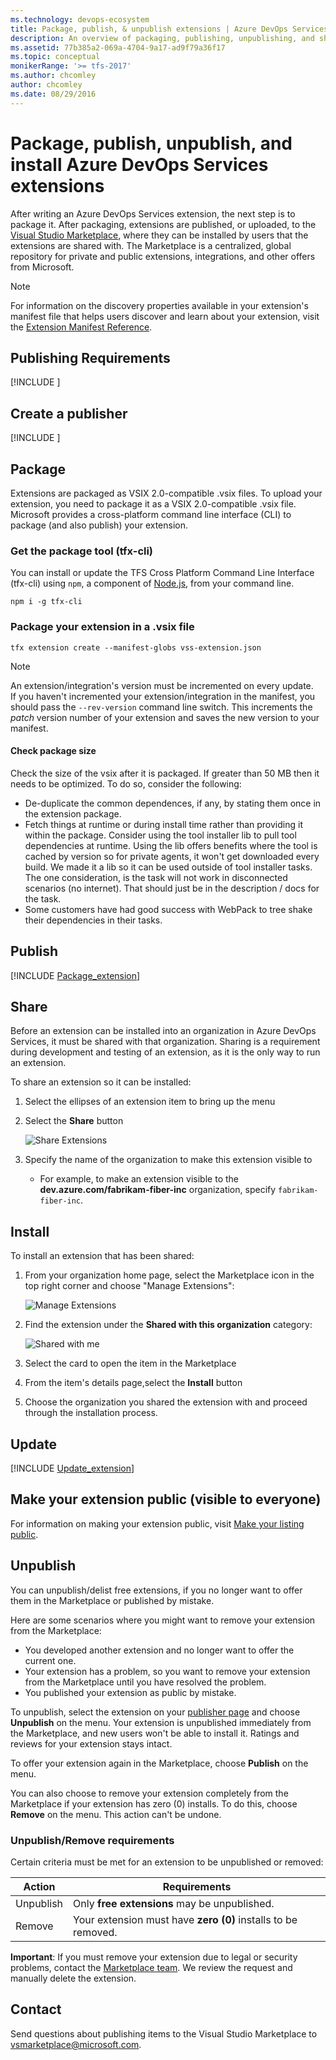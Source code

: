 ```yaml
---
ms.technology: devops-ecosystem
title: Package, publish, & unpublish extensions | Azure DevOps Services
description: An overview of packaging, publishing, unpublishing, and sharing an extension for Azure DevOps Services.
ms.assetid: 77b385a2-069a-4704-9a17-ad9f79a36f17
ms.topic: conceptual
monikerRange: '>= tfs-2017'
ms.author: chcomley
author: chcomley
ms.date: 08/29/2016
---
```


# Package, publish, unpublish, and install Azure DevOps Services extensions

After writing an Azure DevOps Services extension, the next step is to package it. After packaging, extensions are published, or uploaded, to the [Visual Studio Marketplace](https://marketplace.visualstudio.com/azuredevops), where they can be installed by users that the extensions are shared with. The Marketplace is a centralized, global repository for private and public extensions, integrations, and other offers from Microsoft.

>[!NOTE]
>For information on the discovery properties available in your extension's manifest file that helps users discover and learn about your extension, 
>visit the [Extension Manifest Reference](../develop/manifest.md#discoveryprops).

## Publishing Requirements

[!INCLUDE [](./includes/before-publishing.md)]

## Create a publisher

[!INCLUDE [](./includes/create-publisher.md)]

<a id="package" />

## Package

Extensions are packaged as VSIX 2.0-compatible .vsix files.
To upload your extension, you need to package it as a VSIX 2.0-compatible .vsix file.
Microsoft provides a cross-platform command line interface (CLI) to package (and also publish) your extension. 

### Get the package tool (tfx-cli)
You can install or update the TFS Cross Platform Command Line Interface (tfx-cli) using `npm`, a component of [Node.js](https://nodejs.org), from your command line.

```no-highlight
npm i -g tfx-cli
```

### Package your extension in a .vsix file

```no-highlight
tfx extension create --manifest-globs vss-extension.json
```

>[!NOTE]
>An extension/integration's version must be incremented on every update. <br>
>If you haven't incremented your extension/integration in the manifest, you should pass the `--rev-version` command line switch. This increments the *patch* version number of your extension and saves the new version to your manifest.

#### Check package size

Check the size of the vsix after it is packaged. If greater than 50 MB then it needs to be optimized. To do so, consider the following:
* De-duplicate the common dependences, if any, by stating them once in the extension package.
* Fetch things at runtime or during install time rather than providing it within the package. Consider using the tool installer lib to pull tool dependencies at runtime. Using the lib offers benefits where the tool is cached by version so for private agents, it won't get downloaded every build. We made it a lib so it can be used outside of tool installer tasks. The one consideration, is the task will not work in disconnected scenarios (no internet).  That should just be in the description / docs for the task.
* Some customers have had good success with WebPack to tree shake their dependencies in their tasks.

<a id="upload"></a>
## Publish

[!INCLUDE [Package_extension](../includes/procedures/publish.md)]

## Share

<a name="shareextension" />

Before an extension can be installed into an organization in Azure DevOps Services, it must be shared with that organization. Sharing is a requirement during development and testing of an extension, as it is the only way to run an extension.

To share an extension so it can be installed:

1. Select the ellipses of an extension item to bring up the menu
2. Select the **Share** button

   ![Share Extensions](../media/share-extension.png)

3. Specify the name of the organization to make this extension visible to
   - For example, to make an extension visible to the **dev.azure.com/fabrikam-fiber-inc** organization, specify `fabrikam-fiber-inc`.




## Install 

To install an extension that has been shared:

1. From your organization home page, select the Marketplace icon in the top right corner and choose "Manage Extensions":

   ![Manage Extensions](media/manage-extensions.png)

2. Find the extension under the **Shared with this organization** category:

   ![Shared with me](media/extensions-tab-shared.png)

3. Select the card to open the item in the Marketplace
4. From the item's details page,select the **Install** button
5. Choose the organization you shared the extension with and proceed through the installation process. 
  
## Update

[!INCLUDE [Update_extension](../includes/procedures/update.md)]

## Make your extension public (visible to everyone)

For information on making your extension public, visit [Make your listing public](publicize.md).
   
## Unpublish

You can unpublish/delist free extensions, if you no longer want to offer them in the Marketplace or published by mistake. 

Here are some scenarios where you might want to remove your extension from the Marketplace:
  * You developed another extension and no longer want to offer the current one.
  * Your extension has a problem, so you want to remove your extension from the Marketplace until you have resolved the problem.
  * You published your extension as public by mistake.

To unpublish, select the extension on your [publisher page](https://aka.ms/vsmarketplace-manage) and choose **Unpublish** on the menu. 
Your extension is unpublished immediately from the Marketplace, and new users won't be able to install it. Ratings and reviews for your extension stays intact. 

To offer your extension again in the Marketplace, choose **Publish** on the menu.

You can also choose to remove your extension completely from the Marketplace if your extension has zero (0) installs. To do this, choose **Remove** on the menu. This action can't be undone. 

### Unpublish/Remove requirements

Certain criteria must be met for an extension to be unpublished or removed:

| Action    | Requirements                                                  |
|-----------|---------------------------------------------------------------|
| Unpublish | Only **free extensions** may be unpublished.                  |
| Remove    | Your extension must have **zero (0)** installs to be removed. |

**Important**: If you must remove your extension due to legal or security problems, contact the [Marketplace team](mailto:vsmarketplace@microsoft.com). We review the request and manually delete the extension. 

## Contact

Send questions about publishing items to the Visual Studio Marketplace to [vsmarketplace@microsoft.com](mailto:vsmarketplace@microsoft.com).
